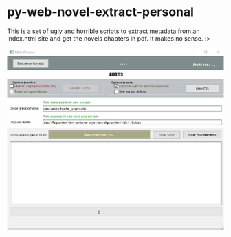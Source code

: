 # py-web-novel-extract-personal
 This is a set of ugly and horrible scripts to extract metadata from an index.html site and get the novels chapters in pdf.
 It makes no sense. :>

 ![Alt text](/img/Screenshot.jpg?raw=true "main.py")
